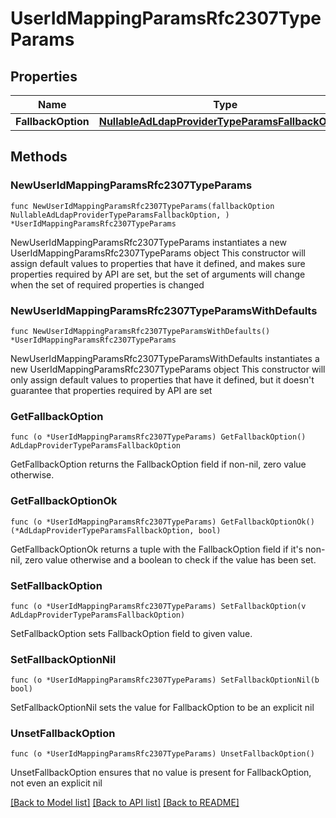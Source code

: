 # UserIdMappingParamsRfc2307TypeParams

## Properties

Name | Type | Description | Notes
------------ | ------------- | ------------- | -------------
**FallbackOption** | [**NullableAdLdapProviderTypeParamsFallbackOption**](AdLdapProviderTypeParamsFallbackOption.md) |  | 

## Methods

### NewUserIdMappingParamsRfc2307TypeParams

`func NewUserIdMappingParamsRfc2307TypeParams(fallbackOption NullableAdLdapProviderTypeParamsFallbackOption, ) *UserIdMappingParamsRfc2307TypeParams`

NewUserIdMappingParamsRfc2307TypeParams instantiates a new UserIdMappingParamsRfc2307TypeParams object
This constructor will assign default values to properties that have it defined,
and makes sure properties required by API are set, but the set of arguments
will change when the set of required properties is changed

### NewUserIdMappingParamsRfc2307TypeParamsWithDefaults

`func NewUserIdMappingParamsRfc2307TypeParamsWithDefaults() *UserIdMappingParamsRfc2307TypeParams`

NewUserIdMappingParamsRfc2307TypeParamsWithDefaults instantiates a new UserIdMappingParamsRfc2307TypeParams object
This constructor will only assign default values to properties that have it defined,
but it doesn't guarantee that properties required by API are set

### GetFallbackOption

`func (o *UserIdMappingParamsRfc2307TypeParams) GetFallbackOption() AdLdapProviderTypeParamsFallbackOption`

GetFallbackOption returns the FallbackOption field if non-nil, zero value otherwise.

### GetFallbackOptionOk

`func (o *UserIdMappingParamsRfc2307TypeParams) GetFallbackOptionOk() (*AdLdapProviderTypeParamsFallbackOption, bool)`

GetFallbackOptionOk returns a tuple with the FallbackOption field if it's non-nil, zero value otherwise
and a boolean to check if the value has been set.

### SetFallbackOption

`func (o *UserIdMappingParamsRfc2307TypeParams) SetFallbackOption(v AdLdapProviderTypeParamsFallbackOption)`

SetFallbackOption sets FallbackOption field to given value.


### SetFallbackOptionNil

`func (o *UserIdMappingParamsRfc2307TypeParams) SetFallbackOptionNil(b bool)`

 SetFallbackOptionNil sets the value for FallbackOption to be an explicit nil

### UnsetFallbackOption
`func (o *UserIdMappingParamsRfc2307TypeParams) UnsetFallbackOption()`

UnsetFallbackOption ensures that no value is present for FallbackOption, not even an explicit nil

[[Back to Model list]](../README.md#documentation-for-models) [[Back to API list]](../README.md#documentation-for-api-endpoints) [[Back to README]](../README.md)


